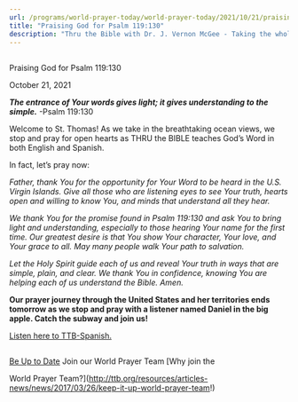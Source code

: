 ```yaml
---
url: /programs/world-prayer-today/world-prayer-today/2021/10/21/praising-god-for-psalm-119-130
title: "Praising God for Psalm 119:130"
description: "Thru the Bible with Dr. J. Vernon McGee - Taking the whole Word to the whole world"
---
```







## 
 Praising God for Psalm 119:130


October 21, 2021




***The entrance of Your words gives light; it gives understanding to the simple.*** -Psalm 119:130

Welcome to St. Thomas! As we take in the breathtaking ocean views, we stop and pray for open hearts as THRU the BIBLE teaches God’s Word in both English and Spanish. 

In fact, let’s pray now:

*Father, thank You for the opportunity for Your Word to be heard in the U.S. Virgin Islands. Give all those who are listening eyes to see Your truth, hearts open and willing to know You, and minds that understand all they hear.* 

*We thank You for the promise found in Psalm 119:130 and ask You to bring light and understanding, especially to those hearing Your name for the first time. Our greatest desire is that You show Your character, Your love, and Your grace to all. May many people walk Your path to salvation.*

*Let the Holy Spirit guide each of us and reveal Your truth in ways that are simple, plain, and clear. We thank You in confidence, knowing You are helping each of us understand the Bible. Amen.*

**Our prayer journey through the United States and her territories ends tomorrow as we stop and pray with a listener named Daniel in the big apple. Catch the subway and join us!**

[Listen here to TTB-Spanish.](https://ttb.twr.org/home/day,340/language,SPA-LAT)







## 




[Be Up to Date](http://feeds.feedburner.com/WorldPrayerToday "World Prayer Today RSS Feed")
Join our World Prayer Team
[Why join the  

World Prayer Team?](http://ttb.org/resources/articles-news/news/2017/03/26/keep-it-up-world-prayer-team!)




